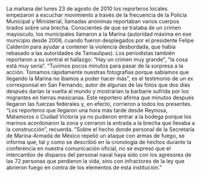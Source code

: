 La mañana del lunes 23 de agosto de 2010 los reporteros locales empezaron a escuchar movimiento a través de la frecuencia de la Policía Municipal y Ministerial, llamadas anónimas reportaban varios cuerpos tirados sobre una brecha.
Conscientes de que se trataba de un crimen mayúsculo, los municipales llamaron a la Marina (autoridad máxima en ese municipio desde 2006, cuando fueron desplegados por el presidente Felipe Calderón para ayudar a contener la violencia desbordada, que había rebasado a las autoridades de Tamaulipas). Los periodistas también reportaron a su central el hallazgo: “Hay un crimen muy grande”, “la cosa está muy seria”.
“Tuvimos pocos minutos para pasar de la sorpresa a la acción. Tomamos rápidamente nuestras fotografías porque sabíamos que llegando la Marina no íbamos a poder hacer más”, es el testimonio de un ex corresponsal en San Fernando, autor de algunas de las fotos que dos días después darían la vuelta al mundo y mostrarían la barbarie sufrida por los migrantes en tierras mexicanas.
Este reportero afirma que minutos después llegaron las fuerzas federales y, en efecto, corrieron a todos los presentes. “Los reporteros que llegaron una hora más tarde desde Reynosa, Matamoros o Ciudad Victoria ya no pudieron entrar a la bodega porque los marinos acordonaron la zona y cerraron la entrada a la brecha que llevaba a la construcción”, recuerda.
"Sobre el hecho donde personal de la Secretaría de Marina-Armada de México repelió un ataque con armas de fuego, se informa que, tal y como se describió en la cronología de hechos durante la conferencia en nuestra comunicación oficial, no se expresó que el intercambio de disparos del personal naval haya sido con los agresores de las 72 personas que perdieron la vida, sino con infractores de la ley que abrieron fuego en contra de los elementos de esta institución."

